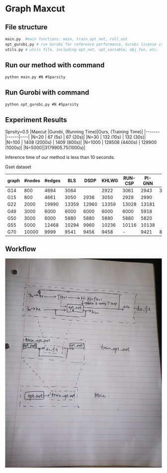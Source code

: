 # Graph Maxcut
## File structure
```python
main.py  #main functions: main, train_opt_net, roll_out
opt_gurobi.py # run Gurobi for reference performance, Gurobi license is required
utils.py # utils file, including opt_net, opt_variable, obj_fun, etc.
```
## Run our method with command 

```
python main.py #N #Sparsity
```

## Run Gurobi with command 

```
python opt_gurobi.py #N #Sparsity
```


## Experiment Results

Sprsity=0.5
|Maxcut |Gurobi, (Running Time)|Ours, (Training Time)|
|-------|------|----|
|N=20   | 67 (5s)  | 67 (20s)|
|N=30   | 132 (10s)  | 132 (30s)|
|N=100   | 1408 (2000s)  | 1409 (800s)|
|N=1000   |  128508 (4400s)  |  129900 (1000s)|
|N=5000||3179905.75(1000s)|

Inference time of our method is less than 10 seconds.


Gset dataset

| graph | #nodes| #edges |  BLS | DSDP | KHLWG | RUN-CSP | PI-GNN | Ours | relative error $\epsilon$ |
|---|----------|-------|-----|-----|--------|----------|------|----|---------------------------|
|G14 | 800 | 4694 | 3064| | 2922 | 3061 | 2943 | 3026 || $1.24 %$|
|G15 | 800 | 4661 |  $3050$ | 2938 | $3050$ | 2928 | 2990 || $\%$ |
|G22 | 2000 | 19990 |  $13359$ | 12960 | $13359$ | 13028 | 13181 || $0.89 \%$ |
|G49 | 3000 | 6000 |  $6000$ | $6000$ | $6000$ | $6000$ | 5918 || $1.37 \%$ |
|G50 | 3000 | 6000 |  $5880$ | $5880$ | $5880$ | $5880$ | 5820 || $1.00 \%$ |
|G55 | 5000 | 12468 |  $10294$ | 9960 | 10236 | 10116 | 10138 || $1.25 \%$ |
|G70 | 10000 | 9999 |  $9541$ | 9456 | 9458 | - | 9421 |8917.02 | $1.20 \%$ |



## Workflow
 ![pipeline](pipeline.jpg)
